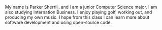 My name is Parker Sherrill, and I am a junior Computer Science major. I am also studying Internation Business. I enjoy playing golf, working out, and producing my own music. I hope from this class I can learn more about software development and using open-source code.
